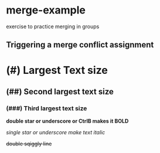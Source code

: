 # merge-example
exercise to practice merging in groups

## Triggering a merge conflict assignment

# (#) Largest Text size

## (##) Second largest text size

### (###) Third largest text size

**double star or underscore or CtrlB makes it BOLD**

*single star or underscore make text italic* 

~~double sqiggly line~~

